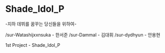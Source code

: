 # Shade_Idol_P

-지하 데뷔를 꿈꾸는 당신들을 위하여-


/sur-Watashijxxnsuka - 한서준
/sur-Dammal - 김대휘
/sur-dydhyun - 안용현

1st Project - Shade_Idol_P


